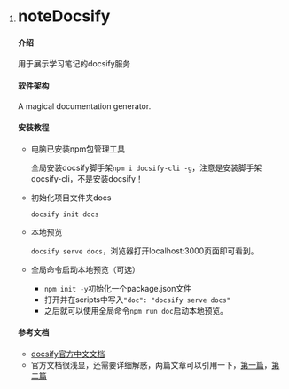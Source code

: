 1. # noteDocsify

   #### 介绍

   用于展示学习笔记的docsify服务

   #### 软件架构

   A magical documentation generator.

   #### 安装教程

   - 电脑已安装npm包管理工具

     全局安装docsify脚手架`npm i docsify-cli -g`，注意是安装脚手架docsify-cli，不是安装docsify！

   * 初始化项目文件夹docs

     `docsify init docs`

   * 本地预览

     `docsify serve docs`，浏览器打开localhost:3000页面即可看到。

   * 全局命令启动本地预览（可选）

     * `npm init -y`初始化一个package.json文件
     * 打开并在scripts中写入`"doc": "docsify serve docs"`
     * 之后就可以使用全局命令`npm run doc`启动本地预览。

   #### 参考文档

   - [docsify官方中文文档](https://docsify.js.org/#/zh-cn/quickstart)
   - 官方文档很浅显，还需要详细解惑，两篇文章可以引用一下，[第一篇](https://segmentfault.com/a/1190000017576714)，[第二篇](https://mp.weixin.qq.com/s?__biz=Mzg2OTA0Njk0OA==&mid=2247486555&idx=2&sn=8486026ee9f9ba645ff0363df6036184&chksm=cea24390f9d5ca86ff4177c0aca5e719de17dc89e918212513ee661dd56f17ca8269f4a6e303&token=298703358&lang=zh_CN#rd) 
